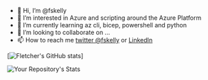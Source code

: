 - 👋 Hi, I’m @fskelly
- 👀 I’m interested in Azure and scripting around the Azure Platform
- 🌱 I’m currently learning az cli, bicep, powershell and python
- 💞️ I’m looking to collaborate on ...
- 📫 How to reach me [twitter @fskelly](https://twitter.com/fskelly) or [LinkedIn](https://www.linkedin.com/in/fletcherkelly/)

[![Fletcher's GitHub stats](https://github-readme-stats.vercel.app/api?username=fskelly&show_icons=true)]

![Your Repository's Stats](https://github-readme-stats.vercel.app/api/top-langs/?username=fskelly)

<!---
fskelly/fskelly is a ✨ special ✨ repository because its `README.md` (this file) appears on your GitHub profile.
You can click the Preview link to take a look at your changes.
--->
